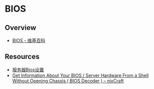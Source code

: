 # BIOS

## Overview

- [BIOS - 维基百科](https://zh.wikipedia.org/wiki/BIOS)

## Resources

- [服务器Bios设置](http://www.chenshake.com/server-bios-settings/)
- [Get Information About Your BIOS / Server Hardware From a Shell Without Opening Chassis ( BIOS Decoder ) – nixCraft](https://www.cyberciti.biz/tips/querying-dumping-bios-from-linux-command-prompt.html)
